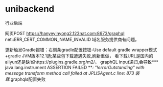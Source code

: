 # unibackend
行业后端

网页POST https://hanyeyinyong2.123nat.com:8673/graphql net::ERR_CERT_COMMON_NAME_INVALID 域名服务提供商有问题。

更新触发Gradle报错：右侧条gradle配置按钮-Use default gradle wrapper模式+gradle JVM版本12.1选;某些包下载遭遇失败,刷新重做，
看下载URL是国内的aliyun还是缺省https://plugins.gradle.org/m2/。
graphQL input递归,会导致*** java.lang.instrument ASSERTION FAILED ***: "!errorOutstanding" with message transform method call failed at JPLISAgent.c line: 873
       装载*.graphqls配置失败


